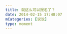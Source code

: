 ```yaml
---
title: 就这么可以报名了？
date: 2014-02-15 17:48:07
mCategories: [说说]
type: moment
---
```


<div id="pics-20140215174807"></div>

<script src="/lib/moment/pics.js"></script>
<script>
var data = [
    {"link": "2014-02-15_000000.jpeg", "type": "shuoshuo"},
    {"link": "2014-02-15_000001.jpeg", "type": "shuoshuo"},
    {"link": "2014-02-15_000002.jpeg", "type": "shuoshuo"}
];
picsRender(data, "pics-20140215174807");
</script>
